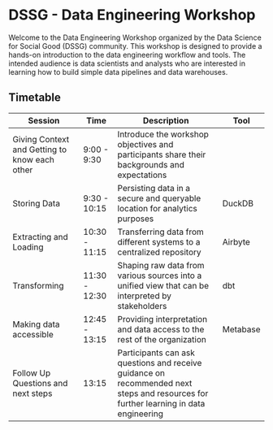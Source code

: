 # DSSG - Data Engineering Workshop

Welcome to the Data Engineering Workshop organized by the Data Science for Social Good (DSSG) community. This workshop is designed to provide a hands-on introduction to the data engineering workflow and tools. The intended audience is data scientists and analysts who are interested in learning how to build simple data pipelines and data warehouses.



## Timetable
| Session                                              | Time          | Description                                                                                                                   | Tool             |
|------------------------------------------------------|---------------|-------------------------------------------------------------------------------------------------------------------------------|------------------|
| Giving Context and Getting to know each other         | 9:00 - 9:30   | Introduce the workshop objectives and participants share their backgrounds and expectations                                  |                  |
| Storing Data                                         | 9:30 - 10:15  | Persisting data in a secure and queryable location for analytics purposes                                                    | DuckDB           |
| Extracting and Loading                               | 10:30 - 11:15 | Transferring data from different systems to a centralized repository                                                          | Airbyte          |
| Transforming                                         | 11:30 - 12:30 | Shaping raw data from various sources into a unified view that can be interpreted by stakeholders                            | dbt              |
| Making data accessible                               | 12:45 - 13:15 | Providing interpretation and data access to the rest of the organization                                                     | Metabase         |
| Follow Up Questions and next steps                   | 13:15         | Participants can ask questions and receive guidance on recommended next steps and resources for further learning in data engineering |                  |

